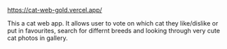 https://cat-web-gold.vercel.app/

This a cat web app. It allows user to vote on which cat they like/dislike or put in favourites, search for differnt breeds and looking through very cute cat photos in gallery.

